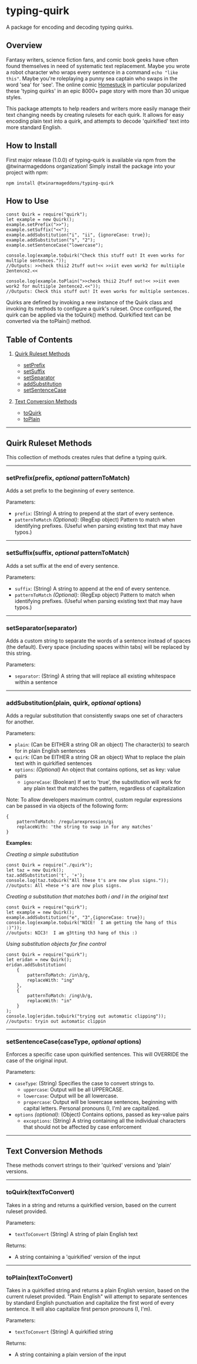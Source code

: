 # typing-quirk
A package for encoding and decoding typing quirks.

## Overview
Fantasy writers, science fiction fans, and comic book geeks have often found themselves in need of systematic text replacement. Maybe you wrote a robot character who wraps every sentence in a command ```echo "like this"```. Maybe you're roleplaying a punny sea captain who swaps in the word 'sea' for 'see'. The online comic [Homestuck](https://www.homestuck.com/ "External Link: Homestuck Comic") in particular popularized these 'typing quirks' in an epic 8000+ page story with more than 30 unique styles.

This package attempts to help readers and writers more easily manage their text changing needs by creating rulesets for each quirk. It allows for easy encoding plain text into a quirk, and attempts to decode 'quirkified' text into more standard English. 

## How to Install
First major release (1.0.0) of typing-quirk is available via npm from the @twinarmageddons organization!  Simply install the package into your project with npm:

```npm install @twinarmageddons/typing-quirk```

## How to Use
```
const Quirk = require("quirk");
let example = new Quirk();
example.setPrefix(">>");
example.setSuffix("<<");
example.addSubstitution("i", "ii", {ignoreCase: true});
example.addSubstitution("s", "2");
example.setSentenceCase("lowercase");

console.log(example.toQuirk("Check this stuff out! It even works for multiple sentences."));
//Outputs: >>check thii2 2tuff out!<< >>iit even work2 for multiiple 2entence2.<<

console.log(example.toPlain(">>check thii2 2tuff out!<< >>iit even work2 for multiiple 2entence2.<<"));
//Outputs: Check this stuff out! It even works for multiple sentences.
```

Quirks are defined by invoking a new instance of the Quirk class and invoking its methods to configure a quirk's ruleset. Once configured, the quirk can be applied via the toQuirk() method. Quirkified text can be converted via the toPlain() method.

## Table of Contents
1. [ Quirk Ruleset Methods ](#ruleset)
    * [ setPrefix ](#set-prefix)
    * [ setSuffix ](#set-suffix)
    * [ setSeparator ](#set-separator)
    * [ addSubstitution ](#set-substitution)
    * [ setSentenceCase ](#set-sentence-case)

2. [ Text Conversion Methods ](#conversion)
    * [ toQuirk ](#to-quirk)
    * [ toPlain ](#to-plain)

<a href="ruleset"></a>

<hr />

## Quirk Ruleset Methods
This collection of methods creates rules that define a typing quirk. 

<hr />

<a href="set-prefix"></a>

### setPrefix(prefix, _optional_ patternToMatch)

Adds a set prefix to the beginning of every sentence. 

Parameters:
* ```prefix```: (String) A string to prepend at the start of every sentence.
* ```patternToMatch``` _(Optional)_: (RegExp object) Pattern to match when identifying prefixes. (Useful when parsing existing text that may have typos.)

<hr />
<a href="set-suffix"></a>

### setSuffix(suffix, _optional_ patternToMatch)

Adds a set suffix at the end of every sentence. 

Parameters:
* ```suffix```: (String) A string to append at the end of every sentence.
* ```patternToMatch``` _(Optional)_: (RegExp object) Pattern to match when identifying prefixes. (Useful when parsing existing text that may have typos.)

<hr />
<a href="set-separator"></a>

### setSeparator(separator)

Adds a custom string to separate the words of a sentence instead of spaces (the default). Every space (including spaces within tabs) will be replaced by this string.

Parameters:
* ```separator```: (String) A string that will replace all existing whitespace within a sentence

<hr />
<a href="set-substitution"></a>

### addSubstitution(plain, quirk, _optional_ options)

Adds a regular substitution that consistently swaps one set of characters for another. 

Parameters:
* ```plain```: (Can be EITHER a string OR an object) The character(s) to search for in plain English sentences
* ```quirk```: (Can be EITHER a string OR an object) What to replace the plain text with in quirkified sentences
* ```options```: _(Optional)_ An object that contains options, set as key: value pairs
    * ```ignoreCase```: (Boolean) If set to 'true', the substitution will work for any plain text that matches the pattern, regardless of capitalization


Note:
To allow developers maximum control, custom regular expressions can be passed in via objects of the following form:
```
{ 
    patternToMatch: /regularexpression/gi
    replaceWith: 'the string to swap in for any matches'
}
```

**Examples:**

_Creating a simple substitution_
```
const Quirk = require("./quirk");
let taz = new Quirk();
taz.addSubstitution('t', '+');
console.log(taz.toQuirk("All these t's are now plus signs."));
//outputs: All +hese +'s are now plus signs.
```

_Creating a substitution that matches both i and I in the original text_
```
const Quirk = require("quirk");
let example = new Quirk();
example.addSubstitution("e", "3",{ignoreCase: true});
console.log(example.toQuirk("NICE!  I am getting the hang of this :)")); 
//outputs: NIC3!  I am g3tting th3 hang of this :)

```

_Using substitution objects for fine control_
```
const Quirk = require("quirk");
let eridan = new Quirk();
eridan.addSubstitution(
    {
        patternToMatch: /in\b/g,
        replaceWith: "ing"
    },
    {
        patternToMatch: /ing\b/g,
        replaceWith: "in"
    }
);
console.log(eridan.toQuirk("trying out automatic clipping"));
//outputs: tryin out automatic clippin

```

<hr />
<a href="set-sentence-case"></a>

### setSentenceCase(caseType, _optional_ options)
Enforces a specific case upon quirkified sentences. This will OVERRIDE the case of the original input. 

Parameters:
* ```caseType```: (String) Specifies the case to convert strings to.
    * ```uppercase```: Output will be all UPPERCASE.
    * ```lowercase```: Output will be all lowercase.
    * ```propercase```: Output will be lowercase sentences, beginning with capital letters. Personal pronouns (I, I'm) are capitalized.
* ```options``` _(optional)_: (Object) Contains options, passed as key-value pairs
    * ```exceptions```: (String) A string containing all the individual characters that should not be affected by case enforcement

<hr />
<a href="conversion"></a>

## Text Conversion Methods

These methods convert strings to their 'quirked' versions and 'plain' versions.

<hr />
<a href="to-quirk"></a>

### toQuirk(textToConvert) 
Takes in a string and returns a quirkified version, based on the current ruleset provided.

Parameters:
* ```textToConvert``` (String) A string of plain English text

Returns: 
* A string containing a 'quirkified' version of the input

<hr />
<a href="to-plain"></a>

### toPlain(textToConvert) 
Takes in a quirkified string and returns a plain English version, based on the current ruleset provided. "Plain English" will attempt to separate sentences by standard English punctuation and capitalize the first word of every sentence. It will also capitalize first person pronouns (I, I'm).

Parameters:
* ```textToConvert``` (String) A quirkified string 

Returns: 
* A string containing a plain version of the input

